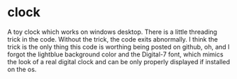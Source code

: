 # clock
A toy clock which works on windows desktop.
There is a little threading trick in the code.
Without the trick, the code exits abnormally.
I think the trick is the only thing this code is worthing being posted on github, oh, and I forgot the lightblue background color and the Digital-7 font, which mimics the look of a real digital clock and can be only properly displayed if installed on the os.
